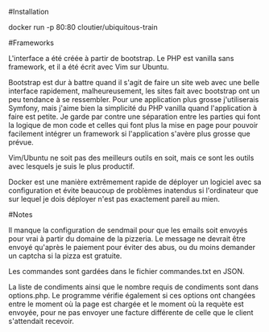 #Installation

docker run -p 80:80 cloutier/ubiquitous-train 

#Frameworks

L'interface a été créée à partir de bootstrap. Le PHP est vanilla sans framework, et il a été écrit avec Vim sur Ubuntu.

Bootstrap est dur à battre quand il s'agit de faire un site web avec une belle interface rapidement, malheureusement, les 
sites fait avec bootstrap ont un peu tendance à se ressembler. Pour une application plus grosse j'utiliserais Symfony, mais 
j'aime bien la simplicité du PHP vanilla quand l'application à faire est petite. Je garde par contre une séparation entre les parties qui
font la logique de mon code et celles qui font plus la mise en page pour pouvoir facilement intégrer un framework si l'application s'avère plus 
grosse que prévue. 

Vim/Ubuntu ne soit pas des meilleurs outils en soit, mais 
ce sont les outils avec lesquels je suis le plus productif. 

Docker est une manière extrêmement rapide de déployer un logiciel avec sa configuration et évite beaucoup de problèmes inatendus
si l'ordinateur que sur lequel je dois déployer n'est pas exactement pareil au mien. 

#Notes

Il manque la configuration de sendmail pour que les emails soit envoyés pour vrai à partir du domaine de la pizzeria.
Le message ne devrait être envoyé qu'après le paiement pour éviter des abus, ou du moins demander un captcha si la pizza est gratuite.

Les commandes sont gardées dans le fichier commandes.txt en JSON.

La liste de condiments ainsi que le nombre requis de condiments sont dans options.php. Le programme vérifie également si ces options ont changées entre le 
moment où la page est chargée et le moment où la requète est envoyée, pour ne pas envoyer une facture différente de celle que le client s'attendait recevoir.
